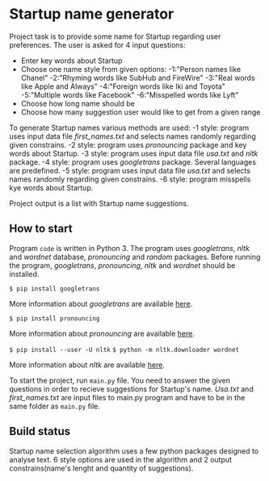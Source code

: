 # Startup name generator	

Project task is to provide some name for Startup regarding user preferences. The user is asked for 4 input questions:
- Enter key words about Startup
- Choose one name style from given options: 
  -1:"Person names like Chanel"
  -2:"Rhyming words like SubHub and FireWire"
  -3:"Real words like Apple and Always"
  -4:"Foreign words like Iki and Toyota"
  -5:"Multiple words like Facebook"
  -6:"Misspelled words like Lyft"
- Choose how long name should be
- Choose how many suggestion user would like to get from a given range

To generate Startup names various methods are used:
-1 style: program uses input data file *first_names.txt* and selects names randomly regarding given constrains.
-2 style: program uses *pronouncing* package and key words about Startup.
-3 style: program uses input data file *usa.txt* and  *nltk* package.
-4 style: program uses *googletrans* package. Several languages are predefined.
-5 style: program uses input data file *usa.txt* and selects names randomly regarding given constrains.
-6 style: program misspells kye words about Startup.

Project output is a list with Startup name suggestions.

## How to start	
Program `code` is written in Python 3. The program uses *googletrans*, *nltk* and *wordnet* database, *pronouncing* and *random* packages. Before running the program, *googletrans*, *pronouncing*, *nltk* and  *wordnet* should be installed. 

``$ pip install googletrans``

More information about *googletrans* are available [here](https://pypi.org/project/googletrans/).

``$ pip install pronouncing``

More information about *pronouncing* are available [here](https://pypi.org/project/pronouncing/).

``$ pip install --user -U nltk``
``$ python -m nltk.downloader wordnet``

More information about *nltk* are available [here](https://www.nltk.org/install.html).

To start the project, run `main.py` file. You need to answer the given questions in order to recieve suggestions for Startup's name. *Usa.txt* and *first_names.txt* are input files to main.py program and have to be in the same folder as `main.py` file.

## Build status
Startup name selection algorithm uses a few python packages designed to analyse text. 6 style options are used in the algorithm and 2 output constrains(name's lenght and quantity of suggestions). 



